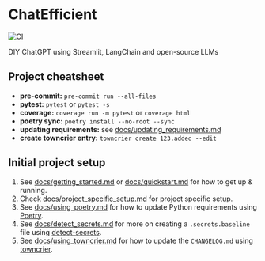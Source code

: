 # ChatEfficient

[![CI](https://github.com/CoefficientSystems/chat-efficient/actions/workflows/main.yaml/badge.svg)](https://github.com/CoefficientSystems/chat-efficient/actions/workflows/main.yaml)

DIY ChatGPT using Streamlit, LangChain and open-source LLMs

## Project cheatsheet

  - **pre-commit:** `pre-commit run --all-files`
  - **pytest:** `pytest` or `pytest -s`
  - **coverage:** `coverage run -m pytest` or `coverage html`
  - **poetry sync:** `poetry install --no-root --sync`
  - **updating requirements:** see [docs/updating_requirements.md](docs/updating_requirements.md)
  - **create towncrier entry:** `towncrier create 123.added --edit`


## Initial project setup

1. See [docs/getting_started.md](docs/getting_started.md) or [docs/quickstart.md](docs/quickstart.md)
   for how to get up & running.
2. Check [docs/project_specific_setup.md](docs/project_specific_setup.md) for project specific setup.
3. See [docs/using_poetry.md](docs/using_poetry.md) for how to update Python requirements using
   [Poetry](https://python-poetry.org/).
4. See [docs/detect_secrets.md](docs/detect_secrets.md) for more on creating a `.secrets.baseline`
   file using [detect-secrets](https://github.com/Yelp/detect-secrets).
5. See [docs/using_towncrier.md](docs/using_towncrier.md) for how to update the `CHANGELOG.md`
   using [towncrier](https://github.com/twisted/towncrier).
